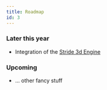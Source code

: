 ```yaml
---
title: Roadmap
id: 3
---
```


### Later this year
* Integration of the [Stride 3d Engine](https://xenko.com)

### Upcoming
* ... other fancy stuff
